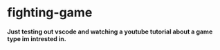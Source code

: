# fighting-game

**Just testing out vscode and watching a youtube tutorial about a game type im intrested in.**
